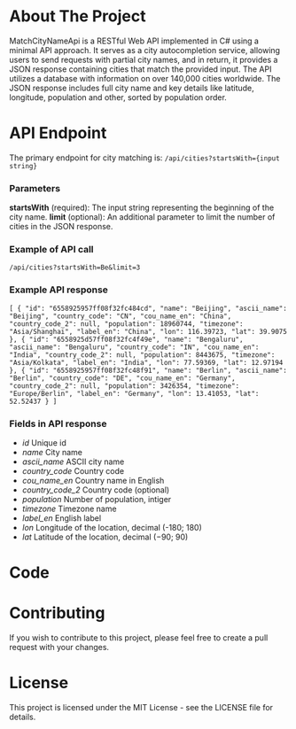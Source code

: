 # About The Project
MatchCityNameApi is a RESTful Web API implemented in C# using a minimal API approach. 
It serves as a city autocompletion service, allowing users to send requests with partial city names, 
and in return, it provides a JSON response containing cities that match the provided input. The API 
utilizes a database with information on over 140,000 cities worldwide.
The JSON response includes full city name and key details like latitude, longitude, population and other, sorted
by population order.

# API Endpoint
The primary endpoint for city matching is:
`/api/cities?startsWith={input string}`

### Parameters
**startsWith** (required): The input string representing the beginning of the city name.
**limit** (optional): An additional parameter to limit the number of cities in the JSON response. 

### Example of API call
`/api/cities?startsWith=Be&limit=3`

### Example API response
`[
  {
    "id": "6558925957ff08f32fc484cd",
    "name": "Beijing",
    "ascii_name": "Beijing",
    "country_code": "CN",
    "cou_name_en": "China",
    "country_code_2": null,
    "population": 18960744,
    "timezone": "Asia/Shanghai",
    "label_en": "China",
    "lon": 116.39723,
    "lat": 39.9075
  },
  {
    "id": "6558925d57ff08f32fc4f49e",
    "name": "Bengaluru",
    "ascii_name": "Bengaluru",
    "country_code": "IN",
    "cou_name_en": "India",
    "country_code_2": null,
    "population": 8443675,
    "timezone": "Asia/Kolkata",
    "label_en": "India",
    "lon": 77.59369,
    "lat": 12.97194
  },
  {
    "id": "6558925957ff08f32fc48f91",
    "name": "Berlin",
    "ascii_name": "Berlin",
    "country_code": "DE",
    "cou_name_en": "Germany",
    "country_code_2": null,
    "population": 3426354,
    "timezone": "Europe/Berlin",
    "label_en": "Germany",
    "lon": 13.41053,
    "lat": 52.52437
  }
]`

### Fields in API response
- *id* Unique id
- *name* City name
- *ascii_name* ASCII city name
- *country_code* Country code
- *cou_name_en* Country name in English
- *country_code_2* Country code (optional)
- *population* Number of population, intiger
- *timezone* Timezone name
- *label_en* English label
- *lon*  Longitude of the location, decimal (-180; 180) 
- *lat* Latitude of the location, decimal (−90; 90)

# Code

# Contributing
If you wish to contribute to this project, please feel free to create a pull request with your changes.
# License
This project is licensed under the MIT License - see the LICENSE file for details.
